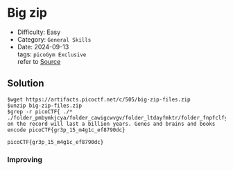 # Big zip
- Difficulty: Easy
- Category: `General Skills`  
- Date: 2024-09-13  
tags: `picoGym Exclusive`  
refer to [Source]()

## Solution
``` shell
$wget https://artifacts.picoctf.net/c/505/big-zip-files.zip
$unzip big-zip-files.zip
$grep -r picoCTF{ ./*
./folder_pmbymkjcya/folder_cawigcwvgv/folder_ltdayfmktr/folder_fnpfclfyee/whzxrpivpqld.txt:information on the record will last a billion years. Genes and brains and books encode picoCTF{gr3p_15_m4g1c_ef8790dc}
```
``` plain
picoCTF{gr3p_15_m4g1c_ef8790dc}
```

### Improving
